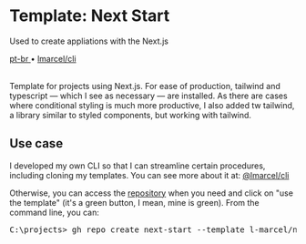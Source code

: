 <div valing="top">
  <h1>Template: <span>Next Start</span></h1>
  <p>Used to create appliations with the Next.js</p>
  <nav>
    <div id="repository-buttons"/>
    <a class="navigation-link disabled" href="https://github.com/L-Marcel/next-start/blob/main/README.md" target="__blank__">
      pt-br
    </a>
    <span class="disabled">•</span>
    <a class="navigation-link" href="https://www.npmjs.com/package/@lmarcel/cli" target="__blank__">
      lmarcel/cli
    </a>
  </nav>
</div>

<br/>

<p>Template for projects using <span>Next.js</span>. For ease of production, <span>tailwind</span> and <span>typescript</span> — which I see as necessary — are installed. As there are cases where conditional styling is much more productive, I also added <span>tw tailwind</span>, a library similar to styled components, but working with tailwind.</p>

<h2>Use case</h2>

<p>I developed my own <span>CLI</span> so that I can streamline certain procedures, including cloning my templates. You can see more about it at: <a href="https://www.npmjs.com/package/@lmarcel/cli" target="__blank__">@lmarcel/cli</a></p>

<p>Otherwise, you can access the <a href="https://www.github.com/l-marcel/next-start" target="__blank__">repository</a> when you need and click on "use the template" (it's a green button, I mean, mine is green). From the command line, you can: </p>

<pre>
C:\projects> <span>gh</span> repo create next-start --template l-marcel/next-start --public
</pre>
